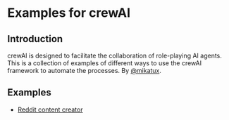 # Examples for crewAI

## Introduction
crewAI is designed to facilitate the collaboration of role-playing AI agents.
This is a collection of examples of different ways to use the crewAI framework to automate the processes.
By [@mikatux](https://github.com/mikatux).

## Examples
- [Reddit content creator](https://github.com/mikatux/crewAI-examples/tree/main/reddit)